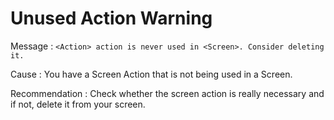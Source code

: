 # Unused Action Warning

Message
:   `<Action> action is never used in <Screen>. Consider deleting it.`

Cause
:   You have a Screen Action that is not being used in a Screen.

Recommendation
:   Check whether the screen action is really necessary and if not, delete it from your screen.
